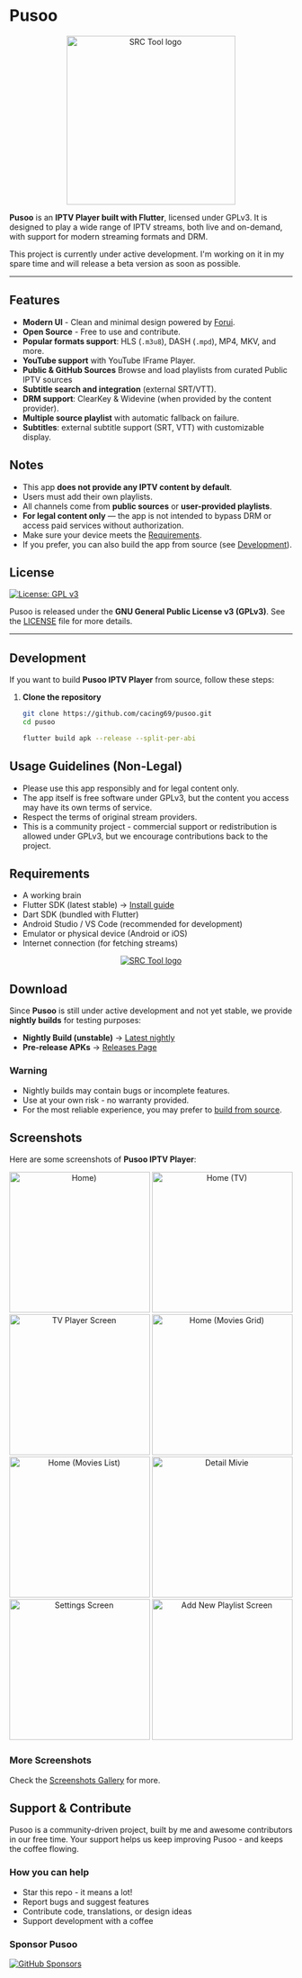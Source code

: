 # Pusoo

<div align="center">
  <a href="https://github.com/cacing69/pusoo"><img width="300" src="assets/icon.svg" alt="SRC Tool logo"></a>
</div>

**Pusoo** is an **IPTV Player built with Flutter**, licensed under GPLv3.
It is designed to play a wide range of IPTV streams, both live and on-demand, with support for modern streaming formats and DRM.

This project is currently under active development. I'm working on it in my spare time and will release a beta version as soon as possible.

---

## Features

- **Modern UI** - Clean and minimal design powered by [Forui](https://forui.dev/).
- **Open Source** - Free to use and contribute.
- **Popular formats support**: HLS (`.m3u8`), DASH (`.mpd`), MP4, MKV, and more.
- **YouTube support** with YouTube IFrame Player.
- **Public & GitHub Sources** Browse and load playlists from curated Public IPTV sources
- **Subtitle search and integration** (external SRT/VTT).
- **DRM support**: ClearKey & Widevine (when provided by the content provider).
- **Multiple source playlist** with automatic fallback on failure.
- **Subtitles**: external subtitle support (SRT, VTT) with customizable display.

## Notes

- This app **does not provide any IPTV content by default**.
- Users must add their own playlists.
- All channels come from **public sources** or **user-provided playlists**.
- **For legal content only** — the app is not intended to bypass DRM or access paid services without authorization.
- Make sure your device meets the [Requirements](#requirements).
- If you prefer, you can also build the app from source (see [Development](#development)).

## License

[![License: GPL v3](https://img.shields.io/badge/License-GPLv3-blue.svg)](https://www.gnu.org/licenses/gpl-3.0)

Pusoo is released under the **GNU General Public License v3 (GPLv3)**.
See the [LICENSE](LICENSE) file for more details.

---

## Development

If you want to build **Pusoo IPTV Player** from source, follow these steps:

1. **Clone the repository**

   ```bash
   git clone https://github.com/cacing69/pusoo.git
   cd pusoo

   flutter build apk --release --split-per-abi
   ```

## Usage Guidelines (Non-Legal)

- Please use this app responsibly and for legal content only.
- The app itself is free software under GPLv3, but the content you access may have its own terms of service.
- Respect the terms of original stream providers.
- This is a community project - commercial support or redistribution is allowed under GPLv3, but we encourage contributions back to the project.

## Requirements

- A working brain
- Flutter SDK (latest stable) → [Install guide](https://docs.flutter.dev/get-started/install)
- Dart SDK (bundled with Flutter)
- Android Studio / VS Code (recommended for development)
- Emulator or physical device (Android or iOS)
- Internet connection (for fetching streams)

<div align="center">
  <a href="https://github.com/srctool"><img src="https://raw.githubusercontent.com/srctool/.github/refs/heads/main/banner.svg" alt="SRC Tool logo"></a>
</div>

## Download

Since **Pusoo** is still under active development and not yet stable,
we provide **nightly builds** for testing purposes:

- **Nightly Build (unstable)** → [Latest nightly](https://github.com/cacing69/pusoo/releases/tag/nightly)
- **Pre-release APKs** → [Releases Page](https://github.com/cacing69/pusoo/releases)

### Warning

- Nightly builds may contain bugs or incomplete features.
- Use at your own risk - no warranty provided.
- For the most reliable experience, you may prefer to [build from source](#development).

## Screenshots

Here are some screenshots of **Pusoo IPTV Player**:

<p align="center">
  <img src="docs/images/features/home_main.png" width="250" alt="Home)"/>
  <img src="docs/images/features/home_live_tv.png" width="250" alt="Home (TV)"/>
  <img src="docs/images/features/home_live_tv_player.png" width="250" alt="TV Player Screen"/>
  <img src="docs/images/features/home_movies_grid.png" width="250" alt="Home (Movies Grid)"/>
  <img src="docs/images/features/home_movies_list.png" width="250" alt="Home (Movies List)"/>
  <img src="docs/images/features/home_movie_detail_about.png" width="250" alt="Detail Mivie"/>
  <img src="docs/images/features/setting.png" width="250" alt="Settings Screen"/>
  <img src="docs/images/features/setting_manage_source_add_playlist.png" width="250" alt="Add New Playlist Screen"/>
</p>

### More Screenshots

Check the [Screenshots Gallery](docs/images/features) for more.

## Support & Contribute

Pusoo is a community-driven project, built by me and awesome contributors in our free time.
Your support helps us keep improving Pusoo - and keeps the coffee flowing.

### How you can help

- Star this repo - it means a lot!
- Report bugs and suggest features
- Contribute code, translations, or design ideas
- Support development with a coffee

### Sponsor Pusoo

[![GitHub Sponsors](https://img.shields.io/badge/Sponsor%20on%20GitHub-❤-brightgreen)](https://github.com/sponsors/cacing69)
